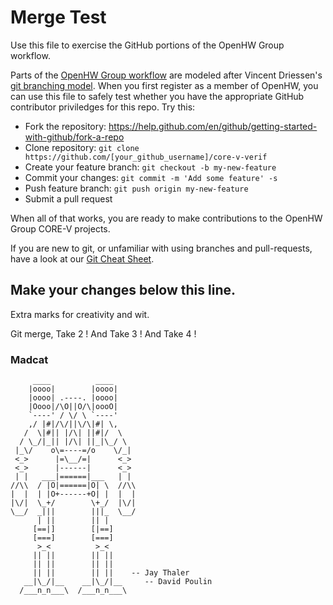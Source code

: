 # Merge Test
Use this file to exercise the GitHub portions of the OpenHW Group workflow.

Parts of the [OpenHW Group workflow](https://github.com/openhwgroup/core-v-docs/blob/master/verif/Common/OpenHWGroup_WorkFlow.pdf)
are modeled after Vincent Driessen's [git branching model](https://nvie.com/posts/a-successful-git-branching-model/).  When
you first register as a member of OpenHW, you can use this file to safely test whether you have the appropriate GitHub contributor priviledges for this repo.   Try this:
* Fork the repository: https://help.github.com/en/github/getting-started-with-github/fork-a-repo
* Clone repository: `git clone https://github.com/[your_github_username]/core-v-verif`
* Create your feature branch: `git checkout -b my-new-feature`
* Commit your changes: `git commit -m 'Add some feature' -s`
* Push feature branch: `git push origin my-new-feature`
* Submit a pull request

When all of that works, you are ready to make contributions to the OpenHW Group CORE-V projects.

If you are new to git, or unfamiliar with using branches and pull-requests, have a look at our [Git Cheat Sheet](https://github.com/openhwgroup/core-v-verif/blob/master/GitCheats.txt).

## Make your changes below this line.
Extra marks for creativity and wit.

Git merge, Take 2 !
And Take 3 !
And Take 4 !

### Madcat
```
     ____          ____
    |oooo|        |oooo|
    |oooo| .----. |oooo|
    |Oooo|/\O||O/\|oooO|
    `----' / \/ \ `----'
    ,/ |#|/\/||\/\|#| \,
   /  \|#|| |/\| ||#|/  \
  / \_/|_|| |/\| ||_|\_/ \
 |_\/    o\=----=/o    \/_|
 <_>      |=\__/=|      <_>
 <_>      |------|      <_>
 | |   ___|======|___   | |
//\\  / |O|======|O| \  //\\
|  |  | |O+------+O| |  |  |
|\/|  \_+/        \+_/  |\/|
\__/  _|||        |||_  \__/
      | ||        || |
     [==|]        [|==]
     [===]        [===]
      >_<          >_<
     || ||        || ||
     || ||        || ||
     || ||        || ||    -- Jay Thaler 
   __|\_/|__    __|\_/|__     -- David Poulin
  /___n_n___\  /___n_n___\
  ```
